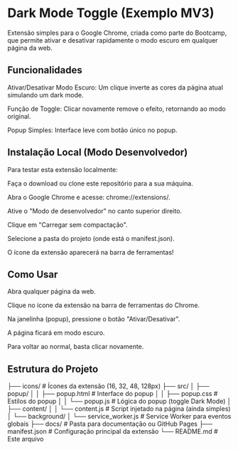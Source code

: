 # Dark Mode Toggle (Exemplo MV3)

Extensão simples para o Google Chrome, criada como parte do Bootcamp, que permite ativar e desativar rapidamente o modo escuro em qualquer página da web.

## Funcionalidades

Ativar/Desativar Modo Escuro: Um clique inverte as cores da página atual simulando um dark mode.

Função de Toggle: Clicar novamente remove o efeito, retornando ao modo original.

Popup Simples: Interface leve com botão único no popup.

## Instalação Local (Modo Desenvolvedor)

Para testar esta extensão localmente:

Faça o download ou clone este repositório para a sua máquina.

Abra o Google Chrome e acesse: chrome://extensions/.

Ative o "Modo de desenvolvedor" no canto superior direito.

Clique em "Carregar sem compactação".

Selecione a pasta do projeto (onde está o manifest.json).

O ícone da extensão aparecerá na barra de ferramentas!

## Como Usar

Abra qualquer página da web.

Clique no ícone da extensão na barra de ferramentas do Chrome.

Na janelinha (popup), pressione o botão "Ativar/Desativar".

A página ficará em modo escuro.

Para voltar ao normal, basta clicar novamente.

## Estrutura do Projeto

├── icons/                     # Ícones da extensão (16, 32, 48, 128px)
├── src/
│   ├── popup/
│   │   ├── popup.html         # Interface do popup
│   │   ├── popup.css          # Estilos do popup
│   │   └── popup.js           # Lógica do popup (toggle Dark Mode)
│   ├── content/
│   │   └── content.js         # Script injetado na página (ainda simples)
│   └── background/
│       └── service_worker.js  # Service Worker para eventos globais
├── docs/                      # Pasta para documentação ou GitHub Pages
├── manifest.json              # Configuração principal da extensão
└── README.md                  # Este arquivo
